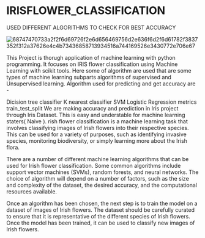 # IRISFLOWER_CLASSIFICATION
USED DIFFERENT ALGORITHMS TO CHECK FOR BEST ACCURACY

![68747470733a2f2f6d69726f2e6d656469756d2e636f6d2f6d61782f3837352f312a37626e4c4b73436858713934516a744169526e3430772e706e67](https://github.com/wahid-irfan/IRISFLOWER_CLASSIFICATION/assets/139098947/4ee8ebb1-d8ca-4a4e-82bc-6116358b24ea)

This Project is thorugh application of machine learning with python programming. It focuses on IRIS flower classification using Machine Learning with scikit tools. Here some of algorithm are used that are some types of machine learning subparts algorithms of supervised and Unsupervised learning. Algorithm used for predicting and get accuracy are -

Dicision tree classifier
K nearest classifier
SVM
Logistic Regression
metrics
train_test_split We are making accuracy and prediction in Iris project through Iris Dataset. This is easy and understable for machine learning staters( Naive ).
rish flower classification is a machine learning task that involves classifying images of Irish flowers into their respective species. This can be used for a variety of purposes, such as identifying invasive species, monitoring biodiversity, or simply learning more about the Irish flora.

There are a number of different machine learning algorithms that can be used for Irish flower classification. Some common algorithms include support vector machines (SVMs), random forests, and neural networks. The choice of algorithm will depend on a number of factors, such as the size and complexity of the dataset, the desired accuracy, and the computational resources available.

Once an algorithm has been chosen, the next step is to train the model on a dataset of images of Irish flowers. The dataset should be carefully curated to ensure that it is representative of the different species of Irish flowers. Once the model has been trained, it can be used to classify new images of Irish flowers.
